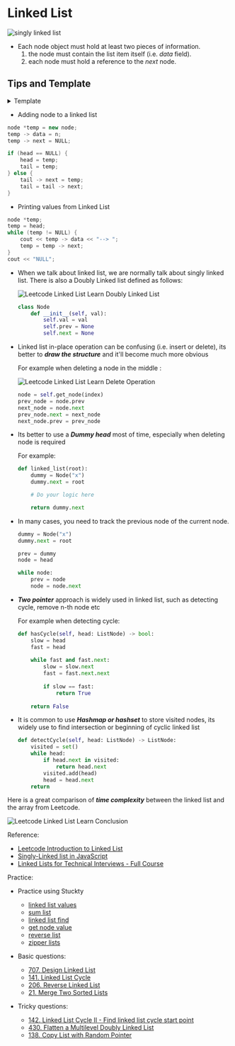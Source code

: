 # Linked List 
![singly linked list](https://miro.medium.com/max/700/1*elJncKhH_P9oQglfI1aVQA.png)

- Each node object must hold at least two pieces of information. 
	1. the node must contain the list item itself (i.e. _data_ field). 
	2. each node must hold a reference to the _next_ node.

## Tips and Template

<details>
<summary>Template</summary>
<ul>
    
```c++
#include<bits/stdc++.h>
using namespace std;

struct node
{
    int data;
    node *next;
};

class linked_list
{
private:
    node *head, *tail;
public:
    linked_list() {
        head = NULL;
        tail = NULL;
    }
    void add_node(int n) {
        node *temp = new node;
        temp -> data = n;
        temp -> next = NULL;

        if (head == NULL) {
            head = temp;
            tail = temp;
        } else {
            tail -> next = temp;
            tail = tail -> next;
        }
    }
    void print()  {
        node *temp;
        temp = head;
        while (temp != NULL) {
            cout << temp -> data << "--> ";
            temp = temp -> next;
        }
        cout << "NULL";
    }
};
int main() {
    linked_list a;
    a.add_node(1);
    a.add_node(2);
    a.add_node(3);
    a.print();
    return 0;
}
// output : 1--> 2--> 3--> NULL
```

</ul>
</details>

- Adding node to a linked list

```c++
node *temp = new node;
temp -> data = n;
temp -> next = NULL;

if (head == NULL) {
    head = temp;
    tail = temp;
} else {
    tail -> next = temp;
    tail = tail -> next;
}
```

- Printing values from Linked List
```c++
node *temp;
temp = head;
while (temp != NULL) {
    cout << temp -> data << "--> ";
    temp = temp -> next;
}
cout << "NULL";
```

- When we talk about linked list, we are normally talk about singly linked list. There is also a Doubly Linked list defined as follows:

    ![Leetcode Linked List Learn Doubly Linked List](https://s3-lc-upload.s3.amazonaws.com/uploads/2018/04/17/screen-shot-2018-04-17-at-161130.png)

    ```python
    class Node
        def __init__(self, val):
            self.val = val
            self.prev = None
            self.next = None
    ```

- Linked list in-place operation can be confusing (i.e. insert or delete), its better to ***draw the structure*** and it'll become much more obvious 

    For example when deleting a node in the middle :

    ![Leetcode Linked List Learn Delete Operation](https://s3-lc-upload.s3.amazonaws.com/uploads/2018/04/26/screen-shot-2018-04-26-at-203640.png)

    ```python
    node = self.get_node(index)
    prev_node = node.prev
    next_node = node.next
    prev_node.next = next_node
    next_node.prev = prev_node
    ```

- Its better to use a ***Dummy head*** most of time, especially when deleting node is required

    For example:

    ```python
    def linked_list(root):
        dummy = Node("x")
        dummy.next = root

        # Do your logic here

        return dummy.next
    ```

- In many cases, you need to track the previous node of the current node.

    ```python
    dummy = Node("x")
    dummy.next = root

    prev = dummy
    node = head

    while node:
        prev = node
        node = node.next
    ```

- ***Two pointer*** approach is widely used in linked list, such as detecting cycle, remove n-th node etc

    For example when detecting cycle:
    ```python
    def hasCycle(self, head: ListNode) -> bool:
        slow = head
        fast = head
        
        while fast and fast.next:
            slow = slow.next
            fast = fast.next.next
            
            if slow == fast:
                return True
            
        return False
    ```

- It is common to use ***Hashmap or hashset*** to store visited nodes, its widely use to find intersection or beginning of cyclic linked list

    ```python
    def detectCycle(self, head: ListNode) -> ListNode:
        visited = set()
        while head:
            if head.next in visited:
                return head.next
            visited.add(head)
            head = head.next
        return
    ```


Here is a great comparison of ***time complexity*** between the linked list and the array from Leetcode.

![Leetcode Linked List Learn Conclusion](https://assets.leetcode.com/uploads/2020/10/02/comparison_of_time_complexity.png)


Reference:

- [Leetcode Introduction to Linked List](https://leetcode.com/explore/learn/card/linked-list/)
- [Singly-Linked list in JavaScript](https://medium.com/@1991dharapatel/singly-linked-list-in-javascript-aafc71e0cf73)
- [Linked Lists for Technical Interviews - Full Course](https://www.youtube.com/watch?v=Hj_rA0dhr2I)


Practice:

- Practice using Stuckty
    - [linked list values](https://structy.net/problems/linked-list-values)
    - [sum list](https://structy.net/problems/sum-list) 
    - [linked list find](https://structy.net/problems/linked-list-find)
    - [get node value](https://structy.net/problems/get-node-value)
    - [reverse list](https://structy.net/problems/reverse-list)
    - [zipper lists](https://structy.net/problems/zipper-lists)

- Basic questions:
    - [707. Design Linked List](https://leetcode.com/problems/design-linked-list/)
    - [141. Linked List Cycle](https://leetcode.com/problems/linked-list-cycle/)
    - [206. Reverse Linked List](https://leetcode.com/problems/reverse-linked-list/)
    - [21. Merge Two Sorted Lists](https://leetcode.com/problems/merge-two-sorted-lists/)

- Tricky questions:
    - [142. Linked List Cycle II - Find linked list cycle start point](https://leetcode.com/problems/linked-list-cycle-ii/)
    - [430. Flatten a Multilevel Doubly Linked List](https://leetcode.com/problems/flatten-a-multilevel-doubly-linked-list/)
    - [138. Copy List with Random Pointer](https://leetcode.com/problems/copy-list-with-random-pointer/)

